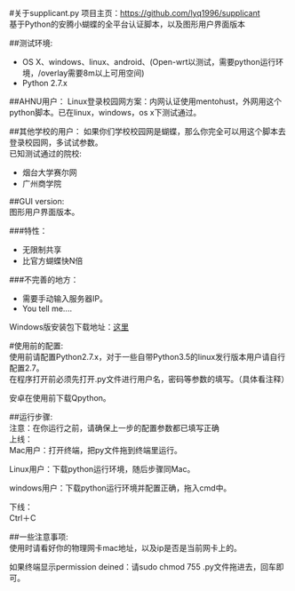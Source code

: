 #关于supplicant.py
项目主页：https://github.com/lyq1996/supplicant  
基于Python的安腾小蝴蝶的全平台认证脚本，以及图形用户界面版本  

##测试环境:
* OS X、windows、linux、android、(Open-wrt以测试，需要python运行环境，/overlay需要8m以上可用空间)
* Python 2.7.x

##AHNU用户：
Linux登录校园网方案：内网认证使用mentohust，外网用这个python脚本。已在linux，windows，os x下测试通过。


##其他学校的用户：
如果你们学校校园网是蝴蝶，那么你完全可以用这个脚本去登录校园网，多试试参数。  
已知测试通过的院校:  
  
* 烟台大学赛尔网
* 广州商学院  

##GUI version:  
图形用户界面版本。  

###特性：
* 无限制共享  
* 比官方蝴蝶快N倍  

###不完善的地方：  
* 需要手动输入服务器IP。     
* You tell me....

Windows版安装包下载地址：[这里](https://github.com/lyq1996/supplicant/releases/download/GUI_test/Personal.exe)  
  

#使用前的配置:  
使用前请配置Python2.7.x，对于一些自带Python3.5的linux发行版本用户请自行配置2.7。  
在程序打开前必须先打开.py文件进行用户名，密码等参数的填写。（具体看注释）  

安卓在使用前下载Qpython。


##运行步骤:  
注意：在你运行之前，请确保上一步的配置参数都已填写正确  
上线：  
Mac用户：打开终端，把py文件拖到终端里运行。

Linux用户：下载python运行环境，随后步骤同Mac。

windows用户：下载python运行环境并配置正确，拖入cmd中。  

下线：  
Ctrl＋C

##一些注意事项:  
使用时请看好你的物理网卡mac地址，以及ip是否是当前网卡上的。  

如果终端显示permission deined：请sudo chmod 755 .py文件拖进去，回车即可。  
  

